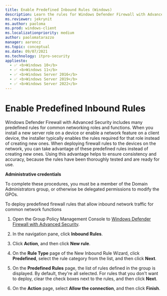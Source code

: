 ```yaml
---
title: Enable Predefined Inbound Rules (Windows)
description: Learn the rules for Windows Defender Firewall with Advanced Security for common networking roles and functions.
ms.reviewer: jekrynit
ms.author: paoloma
ms.prod: windows-client
ms.localizationpriority: medium
author: paolomatarazzo
manager: aaroncz
ms.topic: conceptual
ms.date: 09/07/2021
ms.technology: itpro-security
appliesto: 
  - ✅ <b>Windows 10</b>
  - ✅ <b>Windows 11</b>
  - ✅ <b>Windows Server 2016</b>
  - ✅ <b>Windows Server 2019</b>
  - ✅ <b>Windows Server 2022</b>
---
```


# Enable Predefined Inbound Rules


Windows Defender Firewall with Advanced Security includes many predefined rules for common networking roles and functions. When you install a new server role on a device or enable a network feature on a client device, the installer typically enables the rules required for that role instead of creating new ones. When deploying firewall rules to the devices on the network, you can take advantage of these predefined rules instead of creating new ones. Using this advantage helps to ensure consistency and accuracy, because the rules have been thoroughly tested and are ready for use.

**Administrative credentials**

To complete these procedures, you must be a member of the Domain Administrators group, or otherwise be delegated permissions to modify the GPOs.

To deploy predefined firewall rules that allow inbound network traffic for common network functions

1.  Open the Group Policy Management Console to [Windows Defender Firewall with Advanced Security](open-the-group-policy-management-console-to-windows-firewall-with-advanced-security.md).

2.  In the navigation pane, click **Inbound Rules**.

3.  Click **Action**, and then click **New rule**.

4.  On the **Rule Type** page of the New Inbound Rule Wizard, click **Predefined**, select the rule category from the list, and then click **Next**.

5.  On the **Predefined Rules** page, the list of rules defined in the group is displayed. By default, they're all selected. For rules that you don't want to deploy, clear the check boxes next to the rules, and then click **Next**.

6.  On the **Action** page, select **Allow the connection**, and then click **Finish**.
